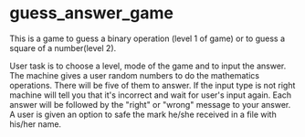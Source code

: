 # guess_answer_game
This is a game to guess a binary operation (level 1 of  game) or to guess a square of a number(level 2). 

User task is to choose a level, mode of the game and to input the answer. The machine gives a user random numbers to do the mathematics operations. There will be five of them to answer. If the input type is not right machine will tell you that it's incorrect and wait for user's input again. Each answer will be followed by the "right" or "wrong"  message to your answer. A user is given an option to safe the mark he/she received in a file with his/her name.
